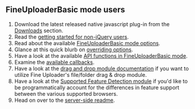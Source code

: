 ## FineUploaderBasic mode users ##
1. Download the latest released native javascript plug-in from the [Downloads](http://fineuploader.com/downloads.html) section.
2. Read the [getting started for non-jQuery users](native-getting-started.md).
3. Read about the available [FineUploaderBasic mode options](options-fineuploaderbasic.md).
4. Glance at this quick blurb on [overriding options](options-overriding.md).
5. Have a look at the available [API functions in FineUploaderBasic mode](api-fineuploaderbasic.md).
6. Examine the [available callbacks](callbacks.md).
7. Have a look at the [drag and drop module documentation](drag-and-drop.md) if you want to utilize Fine Uploader's file/folder drag & drop module.
8. Have a look at the [Supported Feature Detection module](docs/feature-detection.md) if you'd like to be programmatically
account for the differences in feature support between the various supported browsers.
9. Head on over to the [server-side readme](https://github.com/Widen/fine-uploader-server/blob/master/readme.md).

